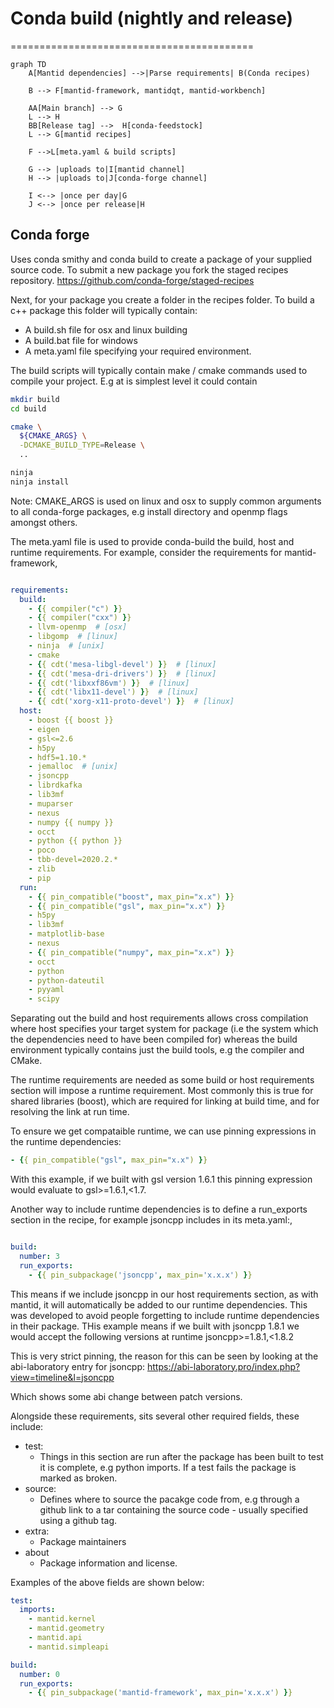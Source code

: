 # Conda build (nightly and release)
==========================================

```mermaid
graph TD
    A[Mantid dependencies] -->|Parse requirements| B(Conda recipes)   

    B --> F[mantid-framework, mantidqt, mantid-workbench] 

    AA[Main branch] --> G
    L --> H
    BB[Release tag] -->  H[conda-feedstock]
    L --> G[mantid recipes]

    F -->L[meta.yaml & build scripts]
    
    G --> |uploads to|I[mantid channel]
    H --> |uploads to|J[conda-forge channel]

    I <--> |once per day|G
    J <--> |once per release|H
```

## Conda forge
Uses conda smithy and conda build to create a package of your supplied source code. To submit a new package you fork the staged recipes repository.
https://github.com/conda-forge/staged-recipes

Next, for your package you create a folder in the recipes folder. To build a c++ package this folder will typically contain:

- A build.sh file for osx and linux building
- A build.bat file for windows
- A meta.yaml file specifying your required environment. 

The build scripts will typically contain make / cmake commands used to compile your project. E.g at is simplest level it could contain

```sh
mkdir build
cd build

cmake \
  ${CMAKE_ARGS} \
  -DCMAKE_BUILD_TYPE=Release \
  ..

ninja
ninja install
```

Note: CMAKE_ARGS is used on linux and osx to supply common arguments to all conda-forge packages, e.g install directory and openmp flags amongst others.

The meta.yaml file is used to provide conda-build the build, host and runtime requirements. For example, consider the requirements for mantid-framework,
```yaml

requirements:
  build:
    - {{ compiler("c") }}
    - {{ compiler("cxx") }}
    - llvm-openmp  # [osx]
    - libgomp  # [linux]
    - ninja  # [unix]
    - cmake
    - {{ cdt('mesa-libgl-devel') }}  # [linux]
    - {{ cdt('mesa-dri-drivers') }}  # [linux]
    - {{ cdt('libxxf86vm') }}  # [linux]
    - {{ cdt('libx11-devel') }}  # [linux]
    - {{ cdt('xorg-x11-proto-devel') }}  # [linux]
  host:
    - boost {{ boost }}
    - eigen
    - gsl<=2.6
    - h5py
    - hdf5=1.10.*
    - jemalloc  # [unix]
    - jsoncpp
    - librdkafka
    - lib3mf
    - muparser
    - nexus
    - numpy {{ numpy }}
    - occt
    - python {{ python }}
    - poco
    - tbb-devel=2020.2.*
    - zlib
    - pip
  run:
    - {{ pin_compatible("boost", max_pin="x.x") }}
    - {{ pin_compatible("gsl", max_pin="x.x") }}
    - h5py
    - lib3mf 
    - matplotlib-base
    - nexus
    - {{ pin_compatible("numpy", max_pin="x.x") }}
    - occt
    - python
    - python-dateutil
    - pyyaml
    - scipy

```
Separating out the build and host requirements allows cross compilation where host specifies your target system for package (i.e the system which the dependencies need to have been compiled for) whereas the build environment typically contains just the build tools, e.g the compiler and CMake. 

The runtime requirements are needed as some build or host requirements section will impose a runtime requirement. Most commonly this is true for shared libraries (boost), which are required for linking at build time, and for resolving the link at run time.

To ensure we get compataible runtime, we can use pinning expressions in the runtime dependencies:
```yaml
- {{ pin_compatible("gsl", max_pin="x.x") }}
```
With this example, if we built with gsl version 1.6.1 this pinning expression would evaluate to gsl>=1.6.1,<1.7.

Another way to include runtime dependencies is to define a run_exports section in the recipe, for example jsoncpp includes in its meta.yaml:,
```yaml

build:
  number: 3
  run_exports:
    - {{ pin_subpackage('jsoncpp', max_pin='x.x.x') }}
```
This means if we include jsoncpp in our host requirements section, as with mantid, it will automatically be added to our runtime dependencies. This was developed to avoid people forgetting to include runtime dependencies in their package. THis example means if we built with jsoncpp 1.8.1 we would accept the following versions at runtime jsoncpp>=1.8.1,<1.8.2

This is very strict pinning, the reason for this can be seen by looking at the abi-laboratory entry for jsoncpp: 
https://abi-laboratory.pro/index.php?view=timeline&l=jsoncpp

Which shows some abi change between patch versions.



Alongside these requirements, sits several other required fields, these include:

- test:
    - Things in this section are run after the package has been built to test it is complete, e.g python imports. If a test fails the package is marked as broken.
- source:
    - Defines where to source the pacakge code from, e.g through a github link to a tar containing the source code - usually specified using a github tag.
- extra:
    - Package maintainers
- about
    - Package information and license. 

Examples of the above fields are shown below:

```yaml
test:
  imports:
    - mantid.kernel
    - mantid.geometry
    - mantid.api
    - mantid.simpleapi

build:
  number: 0
  run_exports:
    - {{ pin_subpackage('mantid-framework', max_pin='x.x.x') }}
```